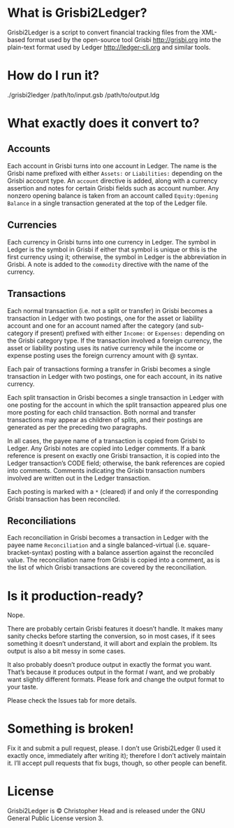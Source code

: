 # What is Grisbi2Ledger? #

Grisbi2Ledger is a script to convert financial tracking files from the
XML-based format used by the open-source tool Grisbi <http://grisbi.org> into
the plain-text format used by Ledger <http://ledger-cli.org> and similar tools.


# How do I run it? #

./grisbi2ledger /path/to/input.gsb /path/to/output.ldg


# What exactly does it convert to? #

## Accounts ##

Each account in Grisbi turns into one account in Ledger. The name is the Grisbi
name prefixed with either `Assets:` or `Liabilities:` depending on the Grisbi
account type. An `account` directive is added, along with a currency assertion
and notes for certain Grisbi fields such as account number. Any nonzero opening
balance is taken from an account called `Equity:Opening Balance` in a single
transaction generated at the top of the Ledger file.

## Currencies ##

Each currency in Grisbi turns into one currency in Ledger. The symbol in Ledger
is the symbol in Grisbi if either that symbol is unique or this is the first
currency using it; otherwise, the symbol in Ledger is the abbreviation in
Grisbi. A note is added to the `commodity` directive with the name of the
currency.

## Transactions ##

Each normal transaction (i.e. not a split or transfer) in Grisbi becomes a
transaction in Ledger with two postings, one for the asset or liability account
and one for an account named after the category (and sub-category if present)
prefixed with either `Income:` or `Expenses:` depending on the Grisbi category
type. If the transaction involved a foreign currency, the asset or liability
posting uses its native currency while the income or expense posting uses the
foreign currency amount with @ syntax.

Each pair of transactions forming a transfer in Grisbi becomes a single
transaction in Ledger with two postings, one for each account, in its native
currency.

Each split transaction in Grisbi becomes a single transaction in Ledger with
one posting for the account in which the split transaction appeared plus one
more posting for each child transaction. Both normal and transfer transactions
may appear as children of splits, and their postings are generated as per the
preceding two paragraphs.

In all cases, the payee name of a transaction is copied from Grisbi to Ledger.
Any Grisbi notes are copied into Ledger comments. If a bank reference is
present on exactly one Grisbi transaction, it is copied into the Ledger
transaction’s CODE field; otherwise, the bank references are copied into
comments. Comments indicating the Grisbi transaction numbers involved are
written out in the Ledger transaction.

Each posting is marked with a `*` (cleared) if and only if the corresponding
Grisbi transaction has been reconciled.

## Reconciliations ##

Each reconciliation in Grisbi becomes a transaction in Ledger with the payee
name `Reconciliation` and a single balanced-virtual (i.e.
square-bracket-syntax) posting with a balance assertion against the reconciled
value. The reconciliation name from Grisbi is copied into a comment, as is the
list of which Grisbi transactions are covered by the reconciliation.


# Is it production-ready? #

Nope.

There are probably certain Grisbi features it doesn’t handle. It makes many
sanity checks before starting the conversion, so in most cases, if it sees
something it doesn’t understand, it will abort and explain the problem. Its
output is also a bit messy in some cases.

It also probably doesn’t produce output in exactly the format you want. That’s
because it produces output in the format *I* want, and we probably want
slightly different formats. Please fork and change the output format to your
taste.

Please check the Issues tab for more details.


# Something is broken! #

Fix it and submit a pull request, please. I don’t use Grisbi2Ledger (I used it
exactly once, immediately after writing it); therefore I don’t actively
maintain it. I’ll accept pull requests that fix bugs, though, so other people
can benefit.



# License #

Grisbi2Ledger is © Christopher Head and is released under the GNU General
Public License version 3.
